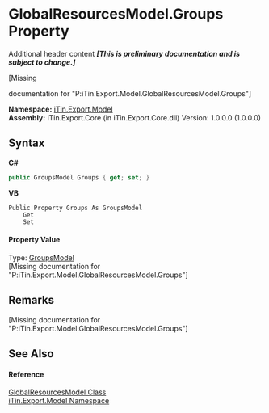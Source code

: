# GlobalResourcesModel.Groups Property 
Additional header content _**\[This is preliminary documentation and is subject to change.\]**_

\[Missing <summary> documentation for "P:iTin.Export.Model.GlobalResourcesModel.Groups"\]

**Namespace:**&nbsp;<a href="ef57ffcc-e95e-b212-5a46-9aa6f5a3511f">iTin.Export.Model</a><br />**Assembly:**&nbsp;iTin.Export.Core (in iTin.Export.Core.dll) Version: 1.0.0.0 (1.0.0.0)

## Syntax

**C#**<br />
``` C#
public GroupsModel Groups { get; set; }
```

**VB**<br />
``` VB
Public Property Groups As GroupsModel
	Get
	Set
```


#### Property Value
Type: <a href="547a35f3-e686-253a-7e42-cf5bb8026131">GroupsModel</a><br />\[Missing <value> documentation for "P:iTin.Export.Model.GlobalResourcesModel.Groups"\]

## Remarks
\[Missing <remarks> documentation for "P:iTin.Export.Model.GlobalResourcesModel.Groups"\]

## See Also


#### Reference
<a href="e1dfde3f-9004-9952-67e4-86a67fb18e84">GlobalResourcesModel Class</a><br /><a href="ef57ffcc-e95e-b212-5a46-9aa6f5a3511f">iTin.Export.Model Namespace</a><br />